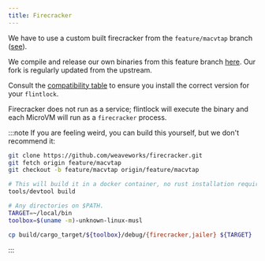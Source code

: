 ```yaml
---
title: Firecracker
---
```


We have to use a custom built firecracker from the `feature/macvtap` branch
([see][discussion-107]).

We compile and release our own binaries from this feature branch [here][fc].
Our fork is regularly updated from the upstream.

Consult the [compatibility table][compat] to ensure you install the correct version
for your `flintlock`.

Firecracker does not run as a service; flintlock will execute the binary and each MicroVM
will run as a `firecracker` process.

:::note
If you are feeling weird, you can build this yourself, but we don't recommend it:

```bash
git clone https://github.com/weaveworks/firecracker.git
git fetch origin feature/macvtap
git checkout -b feature/macvtap origin/feature/macvtap

# This will build it in a docker container, no rust installation required.
tools/devtool build

# Any directories on $PATH.
TARGET=~/local/bin
toolbox=$(uname -m)-unknown-linux-musl

cp build/cargo_target/${toolbox}/debug/{firecracker,jailer} ${TARGET}
```
:::

[discussion-107]: https://github.com/weaveworks-liquidmetal/flintlock/discussions/107
[fc]: https://github.com/weaveworks/firecracker/releases
[compat]: https://github.com/weaveworks-liquidmetal/flintlock#compatibility
